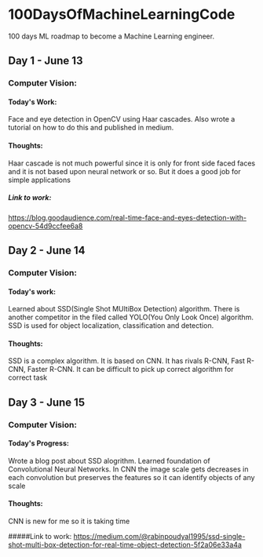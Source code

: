 # 100DaysOfMachineLearningCode
100 days ML roadmap to become a Machine Learning engineer.

## Day 1 - June 13
### Computer Vision:
#### Today's Work:
Face and eye detection in OpenCV using Haar cascades. Also wrote a tutorial on how to do this and published in medium.


#### Thoughts:
Haar cascade is not much powerful since it is only for front side faced faces and it is not based upon neural network or so. But it does a good job for simple applications

##### Link to work:
https://blog.goodaudience.com/real-time-face-and-eyes-detection-with-opencv-54d9ccfee6a8

## Day 2 - June 14
### Computer Vision:
#### Today's work:

Learned about SSD(Single Shot MUltiBox Detection) algorithm. There is another competitor in the filed called YOLO(You Only Look Once) algorithm. SSD is used for object localization, classification and detection.

#### Thoughts:
SSD is a complex algorithm. It is based on CNN. It has rivals R-CNN, Fast R-CNN, Faster R-CNN. It can be difficult to pick up correct algorithm for correct task

## Day 3 - June 15
### Computer Vision:
#### Today's Progress:
Wrote a blog post about SSD alogrithm. Learned foundation of Convolutional Neural Networks. In CNN the image scale gets decreases in each convolution but preserves the features so it can identify objects of any scale

#### Thoughts:
CNN is new for me so it is taking time

#####Link to work: 
https://medium.com/@rabinpoudyal1995/ssd-single-shot-multi-box-detection-for-real-time-object-detection-5f2a06e33a4a 

